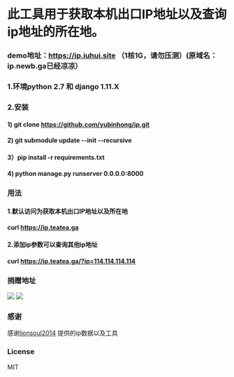 # 此工具用于获取本机出口IP地址以及查询ip地址的所在地。
### demo地址：https://ip.iuhui.site  （1核1G，请勿压测）(原域名：ip.newb.ga已经凉凉）
### 1.环境python 2.7 和 django 1.11.X
### 2.安装
#### 1) git clone https://github.com/yubinhong/ip.git
#### 2) git submodule update --init --recursive
#### 3）pip install -r requirements.txt
#### 4) python manage.py runserver 0.0.0.0:8000

### 用法
#### 1.默认访问为获取本机出口IP地址以及所在地
#### curl https://ip.teatea.ga

#### 2.添加ip参数可以查询其他ip地址
#### curl https://ip.teatea.ga/?ip=114.114.114.114

### 捐赠地址
![](https://res.cloudinary.com/dc6pgic7p/image/upload/v1553325075/weixin.jpg)
![](https://res.cloudinary.com/dc6pgic7p/image/upload/v1553241343/zhifubao.png)

### 感谢
感谢[lionsoul2014](https://github.com/lionsoul2014/ip2region) 提供的ip数据以及工具
### License
MIT
